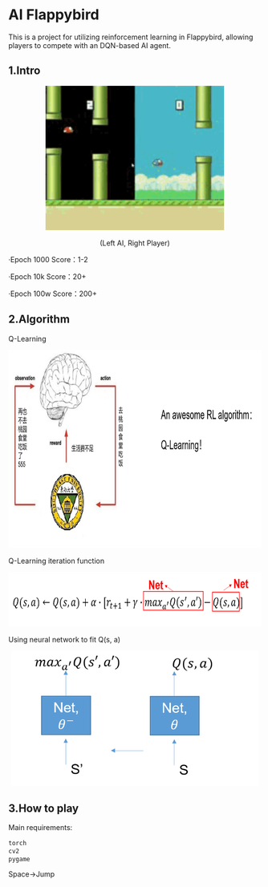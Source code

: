 # AI Flappybird

This is a project for utilizing reinforcement learning in Flappybird, allowing players to compete with an DQN-based AI agent.

## 1.Intro
<div align=center>
<img src="https://github.com/Luciferbobo/Flappybird/blob/main/Fig/Flappybird.gif" width="356" height="288"> 
  
(Left AI, Right Player)
  
</div>

·Epoch 1000     Score：1-2 

·Epoch 10k       Score：20+

·Epoch 100w    Score：200+ 



## 2.Algorithm

Q-Learning
<div align=center>
<img src="https://github.com/Luciferbobo/Flappybird/blob/main/Fig/s1.png" width="840" height="395">  
</div>


Q-Learning iteration function
<div align=center>
<img src="https://github.com/Luciferbobo/Flappybird/blob/main/Fig/s3.png" width="690" height="109">  
</div>

Using neural network to fit Q(s, a)
<div align=center>
<img src="https://github.com/Luciferbobo/Flappybird/blob/main/Fig/s2.png" width="493" height="270">  
</div>

## 3.How to play

Main requirements:
~~~shell
torch
cv2
pygame
~~~

Space→Jump

